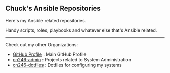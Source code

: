 ## Chuck's Ansible Repositories

Here's my Ansible related repositories.

Handy scripts, roles, playbooks and whatever else that's Ansible related.

----

Check out my other Organizations:
- [GitHub Profile](https://github.com/chuckn246) : Main GitHub Profile
- [cn246-admin](https://github.com/cn246-admin) : Projects related to System Administration
- [cn246-dotfiles](https://github.com/cn246-dotfiles) : Dotfiles for configuring my systems
